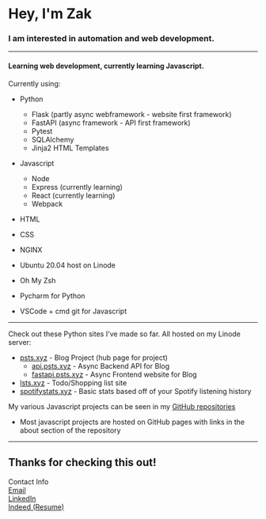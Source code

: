 # Hey, I'm Zak

### I am interested in automation and web development.

---

#### Learning web development, currently learning Javascript.  
  
Currently using:
- Python
  - Flask (partly async webframework - website first framework)
  - FastAPI (async framework - API first framework)
  - Pytest
  - SQLAlchemy
  - Jinja2 HTML Templates

- Javascript
  - Node
  - Express (currently learning)
  - React (currently learning)
  - Webpack

- HTML
- CSS

- NGINX
- Ubuntu 20.04 host on Linode
- Oh My Zsh
- Pycharm for Python
- VSCode + cmd git for Javascript

---

Check out these Python sites I've made so far. All hosted on my Linode server:  
- [psts.xyz](https://psts.xyz) - Blog Project (hub page for project)   
  - [api.psts.xyz](https://api.psts.xyz) - Async Backend API for Blog  
  - [fastapi.psts.xyz](https://fastapi.psts.xyz) - Async Frontend website for Blog  
- [lsts.xyz](https://lsts.xyz/) - Todo/Shopping list site  
- [spotifystats.xyz](https://spotifystats.xyz/) - Basic stats based off of your Spotify listening history
 
My various Javascript projects can be seen in my [GitHub repositories](https://github.com/ZakMcRae?tab=repositories)
  - Most javascript projects are hosted on GitHub pages with links in the about section of the repository

---

## Thanks for checking this out!
 
Contact Info  
[Email](mailto:zakmcrae@gmail.com)  
[LinkedIn](https://www.linkedin.com/in/zachary-mcrae/)  
[Indeed (Resume)](https://my.indeed.com/p/zacharym-5gmbe2m)

